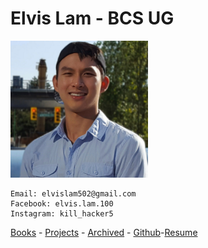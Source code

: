# Elvis Lam - BCS UG
<img src="https://raw.githubusercontent.com/Megachin502/megachin502.github.io/master/websites/blue%20portfolio/profile.jpg" alt="me" width="220"/>

```
Email: elvislam502@gmail.com
Facebook: elvis.lam.100
Instagram: kill_hacker5
```

[Books](https://docs.google.com/document/d/e/2PACX-1vSnavpZfQekWbDnxqKuk29q_2rwAGsHqcZFUjSORzmMLdE0I5hvWUaIYCSaIolRwLXOQc_3PxpcINfx/pub) -  [Projects](https://docs.google.com/document/d/e/2PACX-1vTnDO_hotbN3bt4jg1GHH6EgCvj8603bCiHJ4J9xeCCTJizjOw9OluyiCG18HxAujKfa3Lq5-yYRqpq/pub) - [Archived](https://megachin502.github.io/websites/index.html) - [Github](https://github.com/Megachin502)-[Resume](https://megachin502.github.io)
